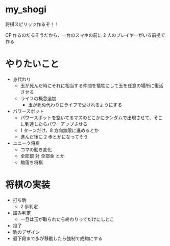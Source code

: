 # my_shogi

将棋スピリッツ作るぞ！！

CP 作るのだるそうだから、一台のスマホの前に 2 人のプレイヤーがいる前提で作る

# やりたいこと

- 身代わり
  - 玉が死んだ時にそれに相当する仲間を犠牲にして玉を任意の場所に復活させる
  - ライフの概念追加
    - 玉が死ぬ代わりにライフで受けれるようにする
- パワースポット
  - パワースポットを空いてるマスのどこかにランダムで出現させて、そこに到達したらパワーアップさせる
  - 1 ターンだけ、8 方向無限に進めるとか
  - 進んだ後に 2 歩とかになってそう
- ユニーク将棋
  - コマの動き変化
  - 全部銀 対 全部金 とか
  - 駒落ち将棋

# 将棋の実装

- 打ち駒
  - 2 歩判定
- 詰み判定
  - 一旦は玉が取られたら終わりってだけにしとこ
- 投了
- 駒のデザイン
- 最下段まで歩が移動したら強制で成駒にする
